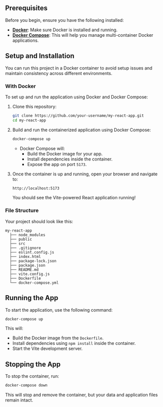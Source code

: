 ## Prerequisites

Before you begin, ensure you have the following installed:

- **[Docker](https://www.docker.com/get-started)**: Make sure Docker is installed and running.
- **[Docker Compose](https://docs.docker.com/compose/install/)**: This will help you manage multi-container Docker applications.

## Setup and Installation

You can run this project in a Docker container to avoid setup issues and maintain consistency across different environments.

### With Docker

To set up and run the application using Docker and Docker Compose:

1. Clone this repository:
   ```bash
   git clone https://github.com/your-username/my-react-app.git
   cd my-react-app
   ```

2. Build and run the containerized application using Docker Compose:
   ```bash
   docker-compose up
   ```

   - Docker Compose will:
     - Build the Docker image for your app.
     - Install dependencies inside the container.
     - Expose the app on port `5173`.

3. Once the container is up and running, open your browser and navigate to:
   ```bash
   http://localhost:5173
   ```

   You should see the Vite-powered React application running!

### File Structure

Your project should look like this:

```
my-react-app
  ├── node_modules
  ├── public
  ├── src
  ├── .gitignore
  ├── eslint.config.js
  ├── index.html
  ├── package-lock.json
  ├── package.json
  ├── README.md
  ├── vite.config.js
  ├── Dockerfile
  └── docker-compose.yml
```

## Running the App

To start the application, use the following command:
```bash
docker-compose up
```

This will:
- Build the Docker image from the `Dockerfile`.
- Install dependencies using `npm install` inside the container.
- Start the Vite development server.

## Stopping the App

To stop the container, run:
```bash
docker-compose down
```
This will stop and remove the container, but your data and application files remain intact.
